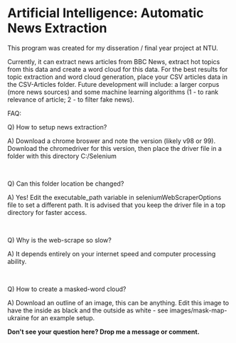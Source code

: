 # Artificial Intelligence: Automatic News Extraction

This program was created for my disseration / final year project at NTU.

Currently, it can extract news articles from BBC News, extract hot topics from this data and create a word cloud for this data.
For the best results for topic extraction and word cloud generation, place your CSV articles data in the CSV-Articles folder.
Future development will include: a larger corpus (more news sources) and some machine learning algorithms (1 - to rank relevance of article; 2 - to filter fake news).

FAQ:
<br>

Q) How to setup news extraction?

A) Download a chrome broswer and note the version (likely v98 or 99).
Download the chromedriver for this version, then place the driver file in a folder with this directory C:/Selenium

<br>

Q) Can this folder location be changed?

A) Yes! Edit the executable_path variable in seleniumWebScraperOptions file to set a different path. It is advised that you keep the driver file in a top directory for faster access.

<br>

Q) Why is the web-scrape so slow?

A) It depends entirely on your internet speed and computer processing ability.

<br>

Q) How to create a masked-word cloud?

A) Download an outline of an image, this can be anything.
Edit this image to have the inside as black and the outside as white - see images/mask-map-ukraine for an example setup.

<b> Don't see your question here? Drop me a message or comment. </b>
